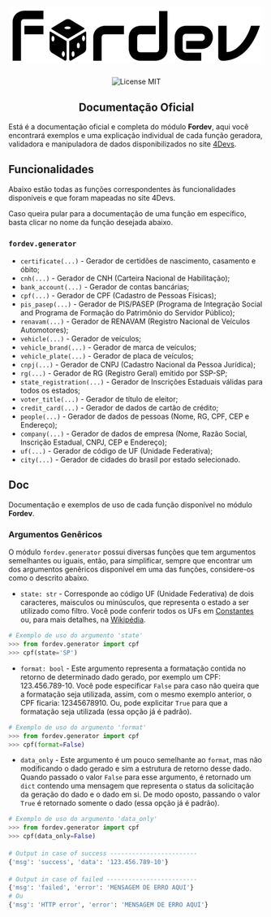 <h1 align="center">
    <img src="../.github/assets/images/fordev.png" alt="Logo Fordev" width="500px" />
</h1>

<p align="center">
    <img src="https://img.shields.io/github/license/matheusfelipeog/fordev?color=black&style=for-the-badge" alt="License MIT" />
</p>

<h2 align="center">Documentação Oficial</h2>

Está é a documentação oficial e completa do módulo **Fordev**, aqui você encontrará exemplos e uma explicação individual de cada função geradora, validadora e manipuladora de dados disponibilizados no site [4Devs](https://4devs.com.br).


## Funcionalidades

Abaixo estão todas as funções correspondentes às funcionalidades disponíveis e que foram mapeadas no site 4Devs. 

Caso queira pular para a documentação de uma função em específico, basta clicar no nome da função desejada abaixo.

### `fordev.generator`

- `certificate(...)` - Gerador de certidões de nascimento, casamento e óbito;
- `cnh(...)` -  Gerador de CNH (Carteira Nacional de Habilitação);
- `bank_account(...)` - Gerador de contas bancárias;
- `cpf(...)` - Gerador de CPF (Cadastro de Pessoas Físicas);
- `pis_pasep(...)` - Gerador de PIS/PASEP (Programa de Integração Social and Programa de Formação do Patrimônio do Servidor Público);
- `renavam(...)` - Gerador de RENAVAM (Registro Nacional de Veículos Automotores);
- `vehicle(...)` - Gerador de veículos;
- `vehicle_brand(...)` - Gerador de marca de veículos;
- `vehicle_plate(...)` - Gerador de placa de veículos;
- `cnpj(...)` - Gerador de CNPJ (Cadastro Nacional da Pessoa Jurídica);
- `rg(...)` - Gerador de RG (Registro Geral) emitido por SSP-SP;
- `state_registration(...)` - Gerador de Inscrições Estaduais válidas para todos os estados;
- `voter_title(...)` - Gerador de título de eleitor;
- `credit_card(...)` - Gerador de dados de cartão de crédito;
- `people(...)` - Gerador de dados de pessoas (Nome, RG, CPF, CEP e Endereço);
- `company(...)` - Gerador de dados de empresa (Nome, Razão Social, Inscrição Estadual, CNPJ, CEP e Endereço);
- `uf(...)` - Gerador de código de UF (Unidade Federativa);
- `city(...)` - Gerador de cidades do brasil por estado selecionado.


## Doc

Documentação e exemplos de uso de cada função disponível no módulo **Fordev**.

### Argumentos Genêricos

O módulo `fordev.generator` possui diversas funções que tem argumentos semelhantes ou iguais, então, para simplificar, sempre que encontrar um dos argumentos genêricos disponível em uma das funções, considere-os como o descrito abaixo.

- `state: str` - Corresponde ao código UF (Unidade Federativa) de dois caracteres, maisculos ou minúsculos, que representa o estado a ser utilizado como filtro.
Você pode conferir todos os UFs em [Constantes](https://github.com/matheusfelipeog/fordev/blob/master/fordev/_const.py) ou, para mais detalhes, na [Wikipédia](https://pt.wikipedia.org/wiki/Subdivis%C3%B5es_do_Brasil ).

```python
# Exemplo de uso do argumento 'state'
>>> from fordev.generator import cpf
>>> cpf(state='SP')
```

- `format: bool` - Este argumento representa a formatação contida no retorno de determinado dado gerado, por exemplo um CPF: 123.456.789-10. Você pode especificar `False` para caso não queira que a formatação seja utilizada, assim, com o mesmo exemplo anterior, o CPF ficaria: 12345678910. Ou, pode explicitar `True` para que a formatação seja utilizada (essa opção já é padrão).

```python
# Exemplo de uso do argumento 'format'
>>> from fordev.generator import cpf
>>> cpf(format=False)
```

- `data_only` - Este argumento é um pouco semelhante ao `format`, mas não modificando o dado gerado e sim a estrutura de retorno desse dado. Quando passado o valor `False` para esse argumento, é retornado um `dict` contendo uma mensagem que representa o status da solicitação da geração do dado e o dado em si. De modo oposto, passando o valor `True` é retornado somente o dado (essa opção já é padrão).

```python
# Exemplo de uso do argumento 'data_only'
>>> from fordev.generator import cpf
>>> cpf(data_only=False)

# Output in case of success ------------------------
{'msg': 'success', 'data': '123.456.789-10'}

# Output in case of failed -------------------------
{'msg': 'failed', 'error': 'MENSAGEM DE ERRO AQUI'}
# Ou
{'msg': 'HTTP error', 'error': 'MENSAGEM DE ERRO AQUI'}
```
